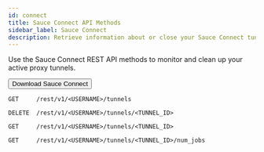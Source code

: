 ```yaml
---
id: connect
title: Sauce Connect API Methods
sidebar_label: Sauce Connect
description: Retrieve information about or close your Sauce Connect tunnels.
---
```


Use the Sauce Connect REST API methods to monitor and clean up your active proxy tunnels.

<p> <a href="http://saucelabs.com"><button class="download">Download Sauce Connect</button></a> </p>


`GET	 /rest/v1/<USERNAME>/tunnels`

`DELETE	 /rest/v1/<USERNAME>/tunnels/<TUNNEL_ID>`

`GET	 /rest/v1/<USERNAME>/tunnels/<TUNNEL_ID>`

`GET	 /rest/v1/<USERNAME>/tunnels/<TUNNEL_ID>/num_jobs`

